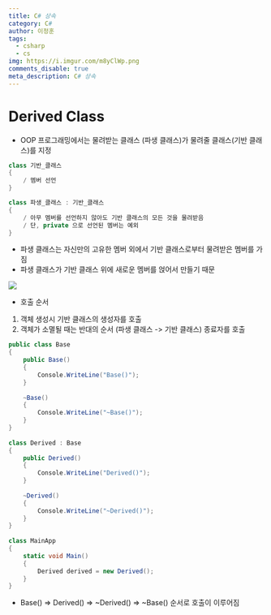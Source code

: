 ```yaml
---
title: C# 상속
category: C#
author: 이정훈
tags:
  - csharp
  - cs
img: https://i.imgur.com/m8yClWp.png
comments_disable: true
meta_description: C# 상속
---
```

# Derived Class
- OOP 프로그래밍에서는 물려받는 클래스 (파생 클래스)가 물려줄 클래스(기반 클래스)를 지정
```csharp
class 기반_클래스
{
	/ 멤버 선언
}

class 파생_클래스 : 기반_클래스
{
	/ 아무 멤버를 선언하지 않아도 기반 클래스의 모든 것을 물려받음
	/ 단, private 으로 선언된 멤버는 예외
}
```

- 파생 클래스는 자신만의 고유한 멤버 외에서 기반 클래스로부터 물려받은 멤버를 가짐
- 파생 클래스가 기반 클래스 위에 새로운 멤버를 얹어서 만들기 때문

![](https://i.imgur.com/JGidYIY.jpg)

- 호출 순서
1. 객체 생성시 기반 클래스의 생성자를 호출
2. 객체가 소멸될 때는 반대의 순서 (파생 클래스 -> 기반 클래스) 종료자를 호출
```csharp
public class Base  
{  
	public Base()  
	{  
		Console.WriteLine("Base()");  
	}  
	  
	~Base()  
	{  
		Console.WriteLine("~Base()");  
	}  
}  
  
class Derived : Base  
{  
	public Derived()  
	{  
		Console.WriteLine("Derived()");  
	}  
	  
	~Derived()  
	{  
		Console.WriteLine("~Derived()");  
	}  
}  
  
class MainApp  
{  
	static void Main()  
	{  
		Derived derived = new Derived();  
	}  
}
```
- Base() => Derived() => ~Derived() => ~Base() 순서로 호출이 이루어짐

